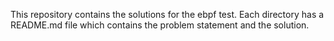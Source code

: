 This repository contains the solutions for the ebpf test. Each directory has a README.md file which contains the problem statement and the solution.